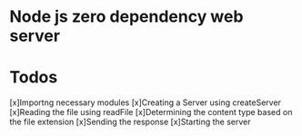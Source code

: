 # Node js zero dependency web server

# Todos

[x]Importng necessary modules
[x]Creating a Server using createServer
[x]Reading the file using readFile
[x]Determining the content type based on the file extension
[x]Sending the response
[x]Starting the server
